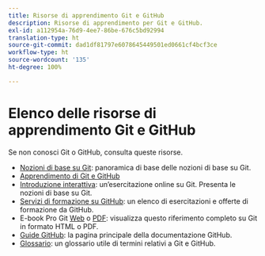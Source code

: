 ```yaml
---
title: Risorse di apprendimento Git e GitHub
description: Risorse di apprendimento per Git e GitHub.
exl-id: a112954a-76d9-4ee7-86be-676c5bd92994
translation-type: ht
source-git-commit: dad1df81797e6078645449501ed0661cf4bcf3ce
workflow-type: ht
source-wordcount: '135'
ht-degree: 100%

---
```


# Elenco delle risorse di apprendimento Git e GitHub

Se non conosci Git o GitHub, consulta queste risorse.

- [Nozioni di base su Git](https://git-scm.com/book/it/v2/Getting-Started-Git-Basics): panoramica di base delle nozioni di base su Git.
- [Apprendimento di Git e GitHub](https://docs.github.com/it/github/getting-started-with-github/git-and-github-learning-resources)
- [Introduzione interattiva](https://try.github.io/): un’esercitazione online su Git. Presenta le nozioni di base su Git.
- [Servizi di formazione su GitHub](https://services.github.com/training/): un elenco di esercitazioni e offerte di formazione da GitHub.
- E-book Pro Git [Web](https://git-scm.com/book/it/v2) o [PDF](https://progit2.s3.amazonaws.com/en/2016-03-22-f3531/progit-en.1084.pdf): visualizza questo riferimento completo su Git in formato HTML o PDF.
- [Guide GitHub](https://guides.github.com/): la pagina principale della documentazione GitHub.
- [Glossario](https://docs.github.com/it/github/getting-started-with-github/github-glossary): un glossario utile di termini relativi a Git e GitHub.
